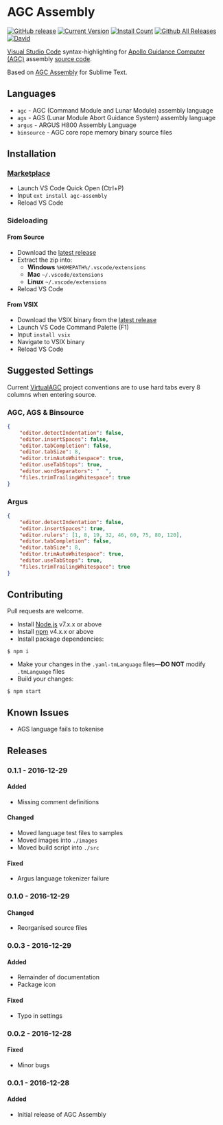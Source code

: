 # AGC Assembly
[![GitHub release](https://img.shields.io/github/release/wopian/agc-assembly.svg?style=flat-square)]()
[![Current Version](http://vsmarketplacebadge.apphb.com/version/wopian.agc-assembly.svg?style=flat-square)](https://marketplace.visualstudio.com/items?itemName=wopian.agc-assembly)
[![Install Count](http://vsmarketplacebadge.apphb.com/installs/wopian.agc-assembly.svg?style=flat-square)](https://marketplace.visualstudio.com/items?itemName=wopian.agc-assembly)
[![Github All Releases](https://img.shields.io/github/downloads/wopian/agc-assembly/total.svg?style=flat-square)](https://github.com/wopian/agc-assembly/releases)
[![David](https://img.shields.io/david/dev/wopian/agc-assembly.svg?style=flat-square)]()

[Visual Studio Code][0] syntax-highlighting for [Apollo Guidance Computer (AGC)][1] assembly [source code][2].

Based on [AGC Assembly][3] for Sublime Text.

## Languages

- `agc` - AGC (Command Module and Lunar Module) assembly language
- `ags` - AGS (Lunar Module Abort Guidance System) assembly language
- `argus` - ARGUS H800 Assembly Language
- `binsource` - AGC core rope memory binary source files

## Installation

### [Marketplace][6]

- Launch VS Code Quick Open (Ctrl+P)
- Input `ext install agc-assembly`
- Reload VS Code

### Sideloading

#### From Source

- Download the [latest release](https://github.com/wopian/agc-assembly/releases)
- Extract the zip into:
    - **Windows** `%HOMEPATH%/.vscode/extensions`
    - **Mac** `~/.vscode/extensions`
    - **Linux** `~/.vscode/extensions`
- Reload VS Code

#### From VSIX

- Download the VSIX binary from the [latest release](https://github.com/wopian/agc-assembly/releases)
- Launch VS Code Command Palette (F1)
- Input `install vsix`
- Navigate to VSIX binary
- Reload VS Code

## Suggested Settings

Current [VirtualAGC][1] project conventions are to use hard tabs every 8 columns when entering source.

### AGC, AGS & Binsource
```json
{
    "editor.detectIndentation": false,
    "editor.insertSpaces": false,
    "editor.tabCompletion": false,
    "editor.tabSize": 8,
    "editor.trimAutoWhitespace": true,
    "editor.useTabStops": true,
    "editor.wordSeparators": " 	",
    "files.trimTrailingWhitespace": true
}
```
### Argus
```json
{
    "editor.detectIndentation": false,
    "editor.insertSpaces": true,
    "editor.rulers": [1, 8, 19, 32, 46, 60, 75, 80, 120],
    "editor.tabCompletion": false,
    "editor.tabSize": 8,
    "editor.trimAutoWhitespace": true,
    "editor.useTabStops": true,
    "files.trimTrailingWhitespace": true
}
```

## Contributing

Pull requests are welcome.

- Install [Node.js][4] v7.x.x or above
- Install [npm][5] v4.x.x or above
- Install package dependencies:
```
$ npm i
```
- Make your changes in the `.yaml-tmLanguage` files—**DO NOT** modify `.tmLanguage` files
- Build your changes:
```
$ npm start
```

[0]:https://code.visualstudio.com/
[1]:http://www.ibiblio.org/apollo/
[2]:https://github.com/rburkey2005/virtualagc
[3]:https://github.com/jimlawton/AGC-Assembly
[4]:https://nodejs.org/en/
[5]:https://www.npmjs.com/
[6]:https://marketplace.visualstudio.com/items?itemName=wopian.agc-assembly

## Known Issues

- AGS language fails to tokenise

## Releases
### 0.1.1 - 2016-12-29
#### Added
- Missing comment definitions

#### Changed
- Moved language test files to samples
- Moved images into `./images`
- Moved build script into `./src`

#### Fixed
- Argus language tokenizer failure

### 0.1.0 - 2016-12-29
#### Changed
- Reorganised source files

### 0.0.3 - 2016-12-29
#### Added
- Remainder of documentation
- Package icon

#### Fixed
- Typo in settings

### 0.0.2 - 2016-12-28
#### Fixed
- Minor bugs

### 0.0.1 - 2016-12-28
#### Added
- Initial release of AGC Assembly

